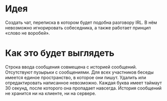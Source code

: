 # Идея 
Создать чат, переписка в котором будет подобна разговору IRL. В нём невозможно игнорировать собеседника, а также работает принцип «слово не воробей».

# Как это будет выглядеть
Строка ввода сообщения совмещена с историей сообщений. Отсутствуют пузырьки с сообщениями. Для всех участников беседы имеется единое пространство, в которое они пишут. Удалить или отредактировать написанное невозможно. Каждая буква имеет таймаут 30 секунд, после которого она пропадает навсегда. История сообщений не хранится ни на клиенте, ни на сервере.
